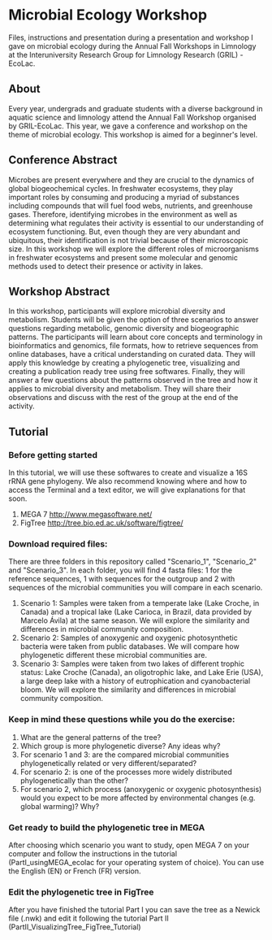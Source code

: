 # Microbial Ecology Workshop
Files, instructions and presentation during a presentation and workshop I gave on microbial ecology during the Annual Fall Workshops in Limnology at the Interuniversity Research Group for Limnology Research (GRIL) - EcoLac.
## About
Every year, undergrads and graduate students with a diverse background in aquatic science and limnology attend the Annual Fall Workshop organised by GRIL-EcoLac. This year, we gave a conference and workshop on the theme of microbial ecology.
This workshop is aimed for a beginner's level.
## Conference Abstract
Microbes are present everywhere and they are crucial to the dynamics of global biogeochemical cycles. In freshwater ecosystems, they play important roles by consuming and producing a myriad of substances including compounds that will fuel food webs, nutrients, and greenhouse gases. Therefore, identifying microbes in the environment as well as determining what regulates their activity is essential to our understanding of ecosystem functioning. But, even though they are very abundant and ubiquitous, their identification is not trivial because of their microscopic size. In this workshop we will explore the different roles of microorganisms in freshwater ecosystems and present some molecular and genomic methods used to detect their presence or activity in lakes.
## Workshop Abstract
In this workshop, participants will explore microbial diversity and metabolism. Students will be given the option of three scenarios to answer questions regarding metabolic, genomic diversity and biogeographic patterns. The participants will learn about core concepts and terminology in bioinformatics and genomics, file formats, how to retrieve sequences from online databases, have a critical understanding on curated data. They will apply this knowledge by creating a phylogenetic tree, visualizing and creating a publication ready tree using free softwares. Finally, they will answer a few questions about the patterns observed in the tree and how it applies to microbial diversity and metabolism. They will share their observations and discuss with the rest of the group at the end of the activity.
## Tutorial
### Before getting started
In this tutorial, we will use these softwares to create and visualize a 16S rRNA gene phylogeny. We also recommend knowing where and how to access the Terminal and a text editor, we will give explanations for that soon. 
1. MEGA 7 http://www.megasoftware.net/
2. FigTree http://tree.bio.ed.ac.uk/software/figtree/
### Download required files:
There are three folders in this repository called "Scenario_1", "Scenario_2" and "Scenario_3". In each folder, you will find 4 fasta files: 1 for the reference sequences, 1 with sequences for the outgroup and 2 with sequences of the microbial communities you will compare in each scenario.
1. Scenario 1:
Samples were taken from a temperate lake (Lake Croche, in Canada) and a tropical lake (Lake Carioca, in Brazil, data provided by Marcelo Ávila) at the same season. We will explore the similarity and differences in microbial community composition.
2. Scenario 2:
Samples of anoxygenic and oxygenic photosynthetic bacteria were taken from public databases. We will compare how phylogenetic different these microbial communities are.
3. Scenario 3:
Samples were taken from two lakes of different trophic status: Lake Croche (Canada), an oligotrophic lake, and Lake Erie (USA), a large deep lake with a history of eutrophication and cyanobacterial bloom. We will explore the similarity and differences in microbial community composition.
### Keep in mind these questions while you do the exercise:
1. What are the general patterns of the tree?
2. Which group is more phylogenetic diverse? Any ideas why?
3. For scenario 1 and 3: are the compared microbial communities phylogenetically related or very different/separated?
4. For scenario 2: is one of the processes more widely distributed phylogenetically than the other?
5. For scenario 2, which process (anoxygenic or oxygenic photosynthesis) would you expect to be more affected by environmental changes (e.g. global warming)? Why?
### Get ready to build the phylogenetic tree in MEGA
After choosing which scenario you want to study, open MEGA 7 on your computer and follow the instructions in the tutorial (PartI_usingMEGA_ecolac for your operating system of choice). You can use the English (EN) or French (FR) version.
### Edit the phylogenetic tree in FigTree
After you have finished the tutorial Part I you can save the tree as a Newick file (.nwk) and edit it following the tutorial Part II (PartII_VisualizingTree_FigTree_Tutorial)
